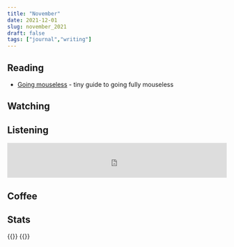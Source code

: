 ```yaml
---
title: "November"
date: 2021-12-01
slug: november_2021
draft: false
tags: ["journal","writing"]
---
```


## Reading

- [Going mouseless](https://felipecortez.net/blog/mouseless.html) - tiny guide to going fully mouseless

## Watching

## Listening

<iframe src="https://open.spotify.com/embed/track/0J3SIAOndpL1MS2Vq2RMQ9?utm_source=generator" width="100%" height="80" frameBorder="0" allowfullscreen="" allow="autoplay; clipboard-write; encrypted-media; fullscreen; picture-in-picture"></iframe>

## Coffee


## Stats

{{<rawhtml>}}
{{</rawhtml>}}
